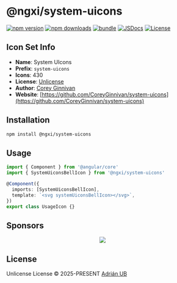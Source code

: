# @ngxi/system-uicons

[![npm version][npm-version-src]][npm-version-href]
[![npm downloads][npm-downloads-src]][npm-downloads-href]
[![bundle][bundle-src]][bundle-href]
[![JSDocs][jsdocs-src]][jsdocs-href]
[![License][license-src]][license-href]

## Icon Set Info

- **Name**: System UIcons
- **Prefix**: `system-uicons`
- **Icons**: 430
- **License**: [Unlicense](https://github.com/CoreyGinnivan/system-uicons/blob/master/LICENSE)
- **Author**: [Corey Ginnivan](https://github.com/CoreyGinnivan/system-uicons)
- **Website**: [https://github.com/CoreyGinnivan/system-uicons](https://github.com/CoreyGinnivan/system-uicons)

## Installation

```sh
npm install @ngxi/system-uicons
```

## Usage

```ts
import { Component } from '@angular/core'
import { SystemUiconsBellIcon } from '@ngxi/system-uicons'

@Component({
  imports: [SystemUiconsBellIcon],
  template: `<svg systemUiconsBellIcon></svg>`,
})
export class UsageIcon {}
```

## Sponsors

<p align="center">
  <a href="https://cdn.jsdelivr.net/gh/adrian-ub/static/sponsors.svg">
    <img src='https://cdn.jsdelivr.net/gh/adrian-ub/static/sponsors.svg'/>
  </a>
</p>

## License

Unlicense License © 2025-PRESENT [Adrián UB](https://github.com/adrian-ub)

<!-- Badges -->

[npm-version-src]: https://img.shields.io/npm/v/@ngxi/system-uicons?style=flat&colorA=080f12&colorB=1fa669
[npm-version-href]: https://npmjs.com/package/@ngxi/system-uicons
[npm-downloads-src]: https://img.shields.io/npm/dm/@ngxi/system-uicons?style=flat&colorA=080f12&colorB=1fa669
[npm-downloads-href]: https://npmjs.com/package/@ngxi/system-uicons
[bundle-src]: https://img.shields.io/bundlephobia/minzip/@ngxi/system-uicons?style=flat&colorA=080f12&colorB=1fa669&label=minzip
[bundle-href]: https://bundlephobia.com/result?p=@ngxi/system-uicons
[license-src]: https://img.shields.io/npm/l/@ngxi/system-uicons?style=flat&colorA=080f12&colorB=1fa669
[license-href]: https://github.com/adrian-ub/ngxi/blob/main/LICENSE
[jsdocs-src]: https://img.shields.io/badge/jsdocs-reference-080f12?style=flat&colorA=080f12&colorB=1fa669
[jsdocs-href]: https://www.jsdocs.io/package/@ngxi/system-uicons
